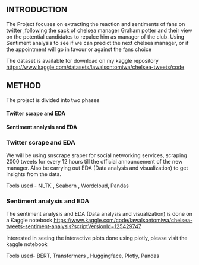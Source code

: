 ## INTRODUCTION

The Project focuses on extracting the reaction and sentiments of fans on twitter ,following the sack of chelsea manager Graham potter and their view on the potential candidates to repalce him as manager of the club.
Using Sentiment analysis to see if we can predict the next chelsea manager, or if the appointment will go in favour or against the fans choice 

The dataset is available for download on my kaggle repository https://www.kaggle.com/datasets/lawalsontomiwa/chelsea-tweets/code

## METHOD

The project is divided into two phases 
#### Twitter scrape and EDA

#### Sentiment analysis and EDA

### Twitter scrape and EDA
We will be using snscrape sraper for social networking services, scraping 2000 tweets for every 12 hours till the official announcement of the new manager.
Also be carrying out EDA (Data analysis and visualization) to get insights from the data. 

Tools used - NLTK , Seaborn , Wordcloud, Pandas

### Sentiment analysis and EDA
The sentiment analysis and EDA (Data analysis and visualization) is done on a Kaggle notebook https://www.kaggle.com/code/lawalsontomiwa/chelsea-tweets-sentiment-analysis?scriptVersionId=125429747

Interested in seeing the interactive plots done using plotly, please visit the kaggle notebook

Tools used- BERT, Transformers , Huggingface, Plotly, Pandas



